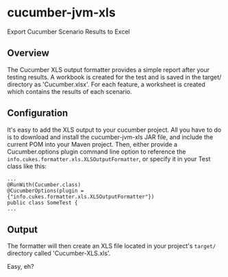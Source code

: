 # cucumber-jvm-xls
Export Cucumber Scenario Results to Excel

## Overview
The Cucumber XLS output formatter provides a simple report after your testing results. A workbook is created for the test and is saved in the target/ directory as 'Cucumber.xlsx'. For each feature, a worksheet is created which contains the results of each scenario. 

## Configuration

It's easy to add the XLS output to your cucumber project. All you have to do is to download and install the cucumber-jvm-xls JAR file, and include the current POM into your Maven project. Then, either provide a Cucumber.options plugin command line option to reference the `info.cukes.formatter.xls.XLSOutputFormatter`, or specify it in your Test class like this:

```
...
@RunWith(Cucumber.class)
@CucumberOptions(plugin = {"info.cukes.formatter.xls.XLSOutputFormatter"})
public class SomeTest {  
...
```

## Output

The formatter will then create an XLS file located in your project's `target/` directory called 'Cucumber-XLS.xls'.

Easy, eh?
